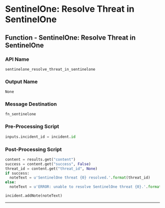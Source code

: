 <!--
    DO NOT MANUALLY EDIT THIS FILE
    THIS FILE IS AUTOMATICALLY GENERATED WITH resilient-sdk codegen
-->

# SentinelOne: Resolve Threat in SentinelOne

## Function - SentinelOne: Resolve Threat in SentinelOne

### API Name
`sentinelone_resolve_threat_in_sentinelone`

### Output Name
`None`

### Message Destination
`fn_sentinelone`

### Pre-Processing Script
```python
inputs.incident_id = incident.id
```

### Post-Processing Script
```python
content = results.get("content")
success = content.get("success", False)
threat_id = content.get("threat_id", None)
if success:
  noteText = u'SentinelOne threat {0} resolved.'.format(threat_id)
else:
  noteText = u'ERROR: unable to resolve SentinelOne threat {0}.'.format(threat_id)

incident.addNote(noteText)
```

---

